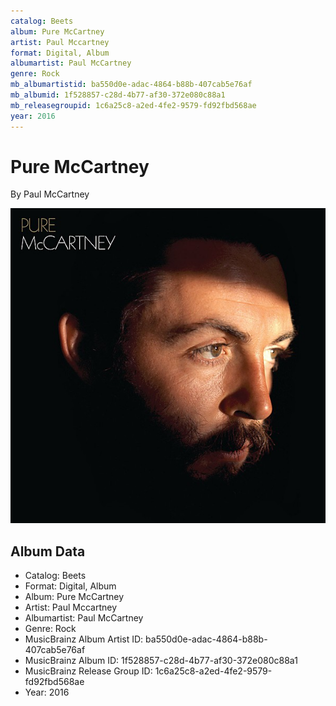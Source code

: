 ```yaml
---
catalog: Beets
album: Pure McCartney
artist: Paul Mccartney
format: Digital, Album
albumartist: Paul McCartney
genre: Rock
mb_albumartistid: ba550d0e-adac-4864-b88b-407cab5e76af
mb_albumid: 1f528857-c28d-4b77-af30-372e080c88a1
mb_releasegroupid: 1c6a25c8-a2ed-4fe2-9579-fd92fbd568ae
year: 2016
---
```


# Pure McCartney

By Paul McCartney

![](../../assets/beetscovers/Paul_Mccartney-Pure_McCartney.jpg)

## Album Data

- Catalog: Beets
- Format: Digital, Album
- Album: Pure McCartney
- Artist: Paul Mccartney
- Albumartist: Paul McCartney
- Genre: Rock
- MusicBrainz Album Artist ID: ba550d0e-adac-4864-b88b-407cab5e76af
- MusicBrainz Album ID: 1f528857-c28d-4b77-af30-372e080c88a1
- MusicBrainz Release Group ID: 1c6a25c8-a2ed-4fe2-9579-fd92fbd568ae
- Year: 2016

